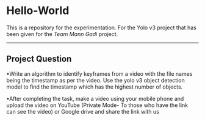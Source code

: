 # Hello-World
This is a repository for the experimentation. For the Yolo v3 project that has been given for the *Team Mann Gadi* project.

_____________
Project Question
---------------

•Write an algorithm to identify keyframes from a video with the file names 
being the timestamp as per the video. Use the yolo v3 object detection 
model to find the timestamp which has the highest number of objects.

•After completing the task, make a video using your mobile phone and 
upload the video on YouTube (Private Mode- To those who have the link 
can see the video) or Google drive and share the link with us
